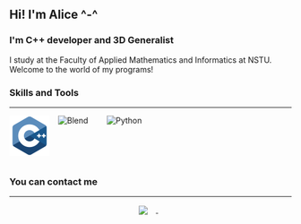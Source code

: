 ## Hi! I'm Alice ^-^

### I'm C++ developer and 3D Generalist

I study at the Faculty of Applied Mathematics and Informatics at NSTU. Welcome to the world of my programs!

### Skills and Tools

---
<img align="left" alt="C++" width="72px" style="margin-right:15px" src="https://raw.githubusercontent.com/github/explore/180320cffc25f4ed1bbdfd33d4db3a66eeeeb358/topics/cpp/cpp.png" />

<img align="left" alt="Blend" width="72px" style="margin-right:15px" src="https://i.pinimg.com/originals/7a/9c/76/7a9c7615d60e69b14db4711efeca98ed.png" />

<img align="left" alt="Python" width="90px" style="margin-right:15px" src="https://bobtutor.org/storage/uploads/1615836092-python.png" />

<br />
<br />
<br />
<br />
<br />  

### You can contact me

---

<p align="center">
   <a href="https://vk.com/mircraft_inc">
    <img align="center" style="margin-right:15px" src="https://upload.wikimedia.org/wikipedia/commons/thumb/2/21/VK.com-logo.svg/2048px-VK.com-logo.svg.png" width="50px" />
  </a>
  &nbsp;&nbsp;
